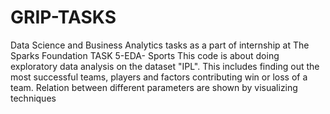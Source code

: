 # GRIP-TASKS
Data Science and Business Analytics tasks as a part of internship at The Sparks Foundation
TASK 5-EDA- Sports
This code is about doing exploratory data analysis on the dataset "IPL".
This includes finding out the most successful teams, players and factors contributing win or loss of a team. Relation between different parameters are shown by visualizing techniques
